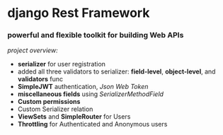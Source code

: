 # django Rest Framework

### powerful and flexible toolkit for building Web APIs

_project overview:_

+ __serializer__ for user registration
+ added all three validators to serializer: __field-level__, __object-level__, and __validators__ func
+ __SimpleJWT__ authentication, _Json Web Token_
+ __miscellaneous fields__ using _SerializerMethodField_
+ __Custom permissions__
+ Custom Serializer relation
+ __ViewSets__ and __SimpleRouter__ for Users 
+ __Throttling__ for Authenticated and Anonymous users



